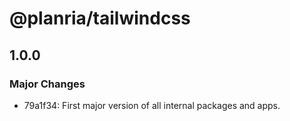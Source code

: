 # @planria/tailwindcss

## 1.0.0

### Major Changes

- 79a1f34: First major version of all internal packages and apps.
